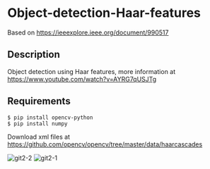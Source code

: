 # Object-detection-Haar-features
Based on https://ieeexplore.ieee.org/document/990517
## Description 
Object detection using Haar features, more information at https://www.youtube.com/watch?v=AYRG7qUSJTg
## Requirements
```
$ pip install opencv-python
$ pip install numpy
```
Download xml files at https://github.com/opencv/opencv/tree/master/data/haarcascades


![git2-2](https://github.com/MiladMirj/Object-detection-Haar-features/assets/131509932/2e8020e2-27ac-4808-b70e-c71f77c7d188)
![git2-1](https://github.com/MiladMirj/Object-detection-Haar-features/assets/131509932/d7d0b6e4-1d65-4714-bef1-bb795bc14b73)
